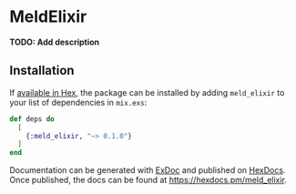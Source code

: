 # MeldElixir

**TODO: Add description**

## Installation

If [available in Hex](https://hex.pm/docs/publish), the package can be installed
by adding `meld_elixir` to your list of dependencies in `mix.exs`:

```elixir
def deps do
  [
    {:meld_elixir, "~> 0.1.0"}
  ]
end
```

Documentation can be generated with [ExDoc](https://github.com/elixir-lang/ex_doc)
and published on [HexDocs](https://hexdocs.pm). Once published, the docs can
be found at <https://hexdocs.pm/meld_elixir>.


